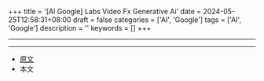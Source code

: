 +++
title = '[AI Google] Labs Video Fx Generative Ai'
date = 2024-05-25T12:58:31+08:00
draft = false
categories = ['AI', 'Google']
tags = ['AI', 'Google']
description = ''
keywords = []
+++

---

---

- [原文](https://blog.google/technology/ai/google-labs-video-fx-generative-ai/)
- 本文
    <!-- - [博客 - 从零开始学AI](...) -->
    <!-- - [Blog | Learn AI from scratch](...) -->
    <!-- - [公众号 - 从零开始学AI](...) -->
    <!-- - [CSDN - 从零开始学AI](...) -->
    <!-- - [掘金 - 从零开始学AI](...) -->
    <!-- - [知乎 - 从零开始学AI](...) -->
    <!-- - [阿里云 - 从零开始学AI](...) -->
    <!-- - [腾讯云 - 从零开始学AI](...) -->
